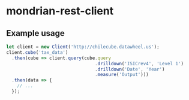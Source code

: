 # mondrian-rest-client

## Example usage

``` javascript
let client = new Client('http://chilecube.datawheel.us');
client.cube('tax_data')
  .then(cube => client.query(cube.query
                                 .drilldown('ISICrev4', 'Level 1')
                                 .drilldown('Date', 'Year')
                                 .measure('Output')))
  .then(data => {
    // ...
  });

```
